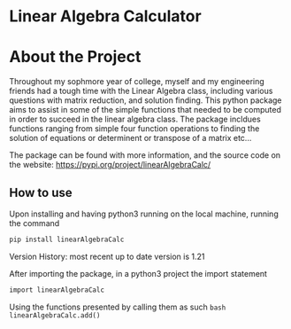 # Linear Algebra Calculator

# About the Project
Throughout my sophmore year of college, myself and my engineering friends had a tough time with the Linear Algebra class, including various questions with matrix reduction, and solution finding. This python package aims to assist in some of the simple functions that needed to be computed in order to succeed in the linear algebra class. The package incldues functions ranging from simple four function operations to finding the solution of equations or determinent or transpose of a matrix etc... 

The package can be found with more information, and the source code on the website: https://pypi.org/project/linearAlgebraCalc/

## How to use
Upon installing and having python3 running on the local machine, running the command 

```bash
pip install linearAlgebraCalc
```
Version History: most recent up to date version is 1.21

After importing the package, in a python3 project the import statement 

```bash
import linearAlgebraCalc 
```

Using the functions presented by calling them as such ```bash linearAlgebraCalc.add() ```
